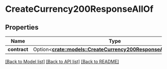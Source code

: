 # CreateCurrency200ResponseAllOf

## Properties

Name | Type | Description | Notes
------------ | ------------- | ------------- | -------------
**contract** | Option<[**crate::models::CreateCurrency200ResponseAllOfContract**](createCurrency_200_response_allOf_contract.md)> |  | [optional]

[[Back to Model list]](../README.md#documentation-for-models) [[Back to API list]](../README.md#documentation-for-api-endpoints) [[Back to README]](../README.md)


